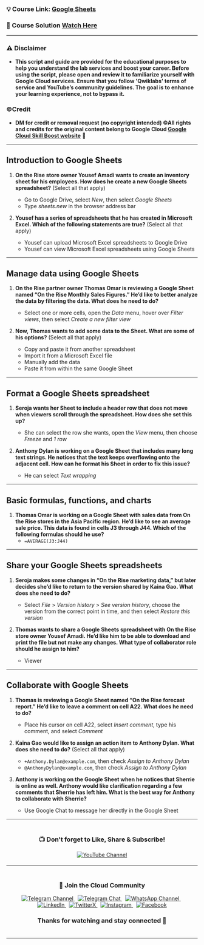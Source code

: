 
### 💡 Course Link: [Google Sheets](https://www.cloudskillsboost.google/course_templates/196)

### 🚀 Course Solution [Watch Here](https://youtu.be/LahybBau99A)

---

### ⚠️ Disclaimer
- **This script and guide are provided for  the educational purposes to help you understand the lab services and boost your career. Before using the script, please open and review it to familiarize yourself with Google Cloud services. Ensure that you follow 'Qwiklabs' terms of service and YouTube’s community guidelines. The goal is to enhance your learning experience, not to bypass it.**

### ©Credit
- **DM for credit or removal request (no copyright intended) ©All rights and credits for the original content belong to Google Cloud [Google Cloud Skill Boost website](https://www.cloudskillsboost.google/)** 🙏


---

## **Introduction to Google Sheets**

1. **On the Rise store owner Yousef Amadi wants to create an inventory sheet for his employees. How does he create a new Google Sheets spreadsheet?** (Select all that apply)  
   - Go to Google Drive, select *New*, then select *Google Sheets*  
   - Type *sheets.new* in the browser address bar

2. **Yousef has a series of spreadsheets that he has created in Microsoft Excel. Which of the following statements are true?** (Select all that apply)  
   - Yousef can upload Microsoft Excel spreadsheets to Google Drive  
   - Yousef can view Microsoft Excel spreadsheets using Google Sheets

---

## **Manage data using Google Sheets**

1. **On the Rise partner owner Thomas Omar is reviewing a Google Sheet named “On the Rise Monthly Sales Figures.” He’d like to better analyze the data by filtering the data. What does he need to do?**  
   - Select one or more cells, open the *Data* menu, hover over *Filter views*, then select *Create a new filter view*

2. **Now, Thomas wants to add some data to the Sheet. What are some of his options?** (Select all that apply)  
   - Copy and paste it from another spreadsheet  
   - Import it from a Microsoft Excel file  
   - Manually add the data  
   - Paste it from within the same Google Sheet

---

## **Format a Google Sheets spreadsheet**

1. **Seroja wants her Sheet to include a header row that does not move when viewers scroll through the spreadsheet. How does she set this up?**  
   - She can select the row she wants, open the *View* menu, then choose *Freeze* and *1 row*

2. **Anthony Dylan is working on a Google Sheet that includes many long text strings. He notices that the text keeps overflowing onto the adjacent cell. How can he format his Sheet in order to fix this issue?**  
   - He can select *Text wrapping*

---

## **Basic formulas, functions, and charts**

1. **Thomas Omar is working on a Google Sheet with sales data from On the Rise stores in the Asia Pacific region. He’d like to see an average sale price. This data is found in cells J3 through J44. Which of the following formulas should he use?**  
   - `=AVERAGE(J3:J44)`

---

## **Share your Google Sheets spreadsheets**

1. **Seroja makes some changes in “On the Rise marketing data,” but later decides she’d like to return to the version shared by Kaina Gao. What does she need to do?**  
   - Select *File* > *Version history* > *See version history*, choose the version from the correct point in time, and then select *Restore this version*

2. **Thomas wants to share a Google Sheets spreadsheet with On the Rise store owner Yousef Amadi. He’d like him to be able to download and print the file but not make any changes. What type of collaborator role should he assign to him?**  
   - Viewer

---

## **Collaborate with Google Sheets**

1. **Thomas is reviewing a Google Sheet named “On the Rise forecast report.” He’d like to leave a comment on cell A22. What does he need to do?**  
   - Place his cursor on cell A22, select *Insert comment*, type his comment, and select *Comment*

2. **Kaina Gao would like to assign an action item to Anthony Dylan. What does she need to do?** (Select all that apply)  
   - `+Anthony.Dylan@example.com`, then check *Assign to Anthony Dylan*  
   - `@AnthonyDylan@example.com`, then check *Assign to Anthony Dylan*

3. **Anthony is working on the Google Sheet when he notices that Sherrie is online as well. Anthony would like clarification regarding a few comments that Sherrie has left him. What is the best way for Anthony to collaborate with Sherrie?**  
   - Use Google Chat to message her directly in the Google Sheet

---



<div align="center" style="padding: 5px;">
  <h3>📺 Don't forget to Like, Share & Subscribe!</h3>

  <a href="https://www.youtube.com/@techcps">
    <img src="https://img.shields.io/badge/YouTube-TechCPS-FF0000?style=for-the-badge&logo=youtube&logoColor=white" alt="YouTube Channel">
  </a>
</div>

---

<div align="center" style="padding: 5px;">
  <h3>📱 Join the Cloud Community</h3>

  <a href="https://t.me/Techcps">
    <img src="https://img.shields.io/badge/Telegram_Channel-0088cc?style=for-the-badge&logo=telegram&logoColor=white" alt="Telegram Channel">
  </a>
  &nbsp;
  <a href="https://t.me/Techcpschat">
    <img src="https://img.shields.io/badge/Telegram_Chat-0088cc?style=for-the-badge&logo=telegram&logoColor=white" alt="Telegram Chat">
  </a>
  &nbsp;
  <a href="https://whatsapp.com/channel/0029Va9nne147XeIFkXYv71A">
    <img src="https://img.shields.io/badge/WhatsApp_Channel-25D366?style=for-the-badge&logo=whatsapp&logoColor=white" alt="WhatsApp Channel">
  </a>
  &nbsp;
  <a href="https://www.linkedin.com/company/techcps/">
    <img src="https://img.shields.io/badge/LinkedIn-TechCPS-0077B5?style=for-the-badge&logo=linkedin&logoColor=white" alt="LinkedIn">
  </a>
  &nbsp;
  <a href="https://twitter.com/Techcps_/">
    <img src="https://img.shields.io/badge/TwitterX-TechCPS-000000?style=for-the-badge&logo=x&logoColor=white" alt="TwitterX">
  </a>
  &nbsp;
  <a href="https://instagram.com/techcps/">
    <img src="https://img.shields.io/badge/Instagram-TechCPS-E4405F?style=for-the-badge&logo=instagram&logoColor=white" alt="Instagram">
  </a>
  &nbsp;
  <a href="https://facebook.com/techcps/">
    <img src="https://img.shields.io/badge/Facebook-TechCPS-1877F2?style=for-the-badge&logo=facebook&logoColor=white" alt="Facebook">
  </a>

  <h3>Thanks for watching and stay connected 🙂</h3>
</div>

---


